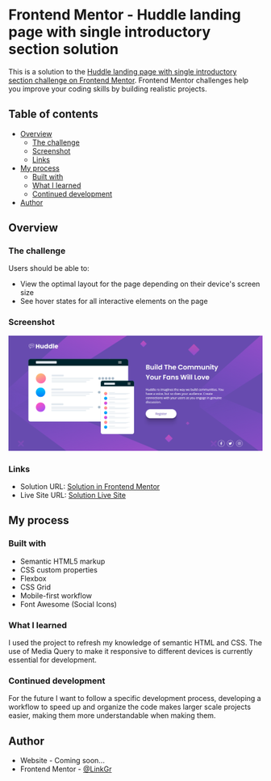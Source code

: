 # Frontend Mentor - Huddle landing page with single introductory section solution

This is a solution to the [Huddle landing page with single introductory section challenge on Frontend Mentor](https://www.frontendmentor.io/challenges/huddle-landing-page-with-a-single-introductory-section-B_2Wvxgi0). Frontend Mentor challenges help you improve your coding skills by building realistic projects. 

## Table of contents

- [Overview](#overview)
  - [The challenge](#the-challenge)
  - [Screenshot](#screenshot)
  - [Links](#links)
- [My process](#my-process)
  - [Built with](#built-with)
  - [What I learned](#what-i-learned)
  - [Continued development](#continued-development)
- [Author](#author)

## Overview

### The challenge

Users should be able to:

- View the optimal layout for the page depending on their device's screen size
- See hover states for all interactive elements on the page

### Screenshot

![Alt my resolution of the challenge](./preview_resolution.png)

### Links

- Solution URL: [Solution in Frontend Mentor](https://www.frontendmentor.io/solutions/huddle-landing-page-using-html-and-css-basic-W7O8yLEj22)
- Live Site URL: [Solution Live Site](https://linkgr.github.io/Huddle-landing-page/)

## My process

### Built with

- Semantic HTML5 markup
- CSS custom properties
- Flexbox
- CSS Grid
- Mobile-first workflow
- Font Awesome (Social Icons)

### What I learned

I used the project to refresh my knowledge of semantic HTML and CSS. The use of Media Query to make it responsive to different devices is currently essential for development.

### Continued development

For the future I want to follow a specific development process, developing a workflow to speed up and organize the code makes larger scale projects easier, making them more understandable when making them.

## Author

- Website - Coming soon...
- Frontend Mentor - [@LinkGr](https://www.frontendmentor.io/profile/LinkGr)
